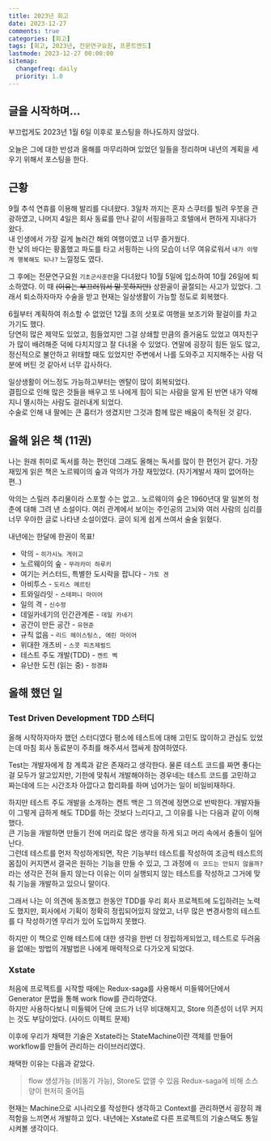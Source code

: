 ```yaml
---
title: 2023년 회고
date: 2023-12-27
comments: true
categories: [회고]
tags: [회고, 2023년, 전문연구요원, 프론트엔드]
lastmode: 2023-12-27 00:00:00
sitemap:
  changefreq: daily
  priority: 1.0
---
```


## 글을 시작하며...

부끄럽게도 2023년 1월 6일 이후로 포스팅을 하나도하지 않았다.

오늘은 그에 대한 반성과 올해를 마무리하며 있었던 일들을 정리하며 내년의 계획을 세우기 위해서 포스팅을 한다.

## 근황

9월 추석 연휴를 이용해 발리를 다녀왔다. 3일차 까지는 혼자 스쿠터를 빌려 우붓을 관광하였고, 나머지 4일은 회사 동료를 만나 같이 서핑을하고 호텔에서 편하게 지내다가 왔다.  
내 인생에서 가장 길게 놀러간 해외 여행이였고 너무 즐거웠다.  
한 낮의 바다는 황홀했고 파도를 타고 서핑하는 나의 모습이 너무 여유로워서 `내가 이렇게 행복해도 되나?` 느낄정도 였다.

그 후에는 전문연구요원 `기초군사훈련`을 다녀왔다 10월 5일에 입소하여 10월 26일에 퇴소하였다.
이 때 ~~(이유는 부끄러워서 말 못하지만)~~ 상완골이 골절되는 사고가 있었다.
그래서 퇴소하자마자 수술을 받고 현재는 일상생활이 가능할 정도로 회복했다.

6월부터 계획하여 취소할 수 없었던 12월 초의 삿포로 여행을 보조기와 팔걸이를 차고 가기도 했다.  
당연히 많은 제약도 있었고, 힘들었지만 그걸 상쇄할 만큼의 즐거움도 있었고 여자친구가 많이 배려해준 덕에 다치지않고 잘 다녀올 수 있었다. 연말에 굉장히 힘든 일도 많고, 정신적으로 불안하고 위태할 때도 있었지만 주변에서 나를 도와주고 지지해주는 사람 덕분에 버틴 것 같아서 너무 감사하다.

일상생활이 어느정도 가능하고부터는 멘탈이 많이 회복되었다.  
결핍으로 인해 많은 것들을 배우고 또 나에게 힘이 되는 사람을 알게 된 반면 내가 약해지니 멸시하는 사람도 걸러내게 되었다.  
수술로 인해 내 팔에는 큰 흉터가 생겼지만 그것과 함께 많은 배움이 축적된 것 같다.

## 올해 읽은 책 (11권)

나는 원래 취미로 독서를 하는 편인데 그래도 올해는 독서를 많이 한 편인거 같다.
가장 재밌게 읽은 책은 노르웨이의 숲과 악의가 가장 재밌었다. (자기계발서 재미 없어하는 편..)

악의는 스릴러 추리물이라 스포할 수는 없고.. 노르웨이의 숲은 1960년대 말 일본의 청춘에 대해 그려 낸 소설이다. 여러 관계에서 보이는 주인공의 고뇌와 여러 사람의 심리를 너무 우아한 글로 나타낸 소설이였다. 글이 되게 쉽게 쓰여서 술술 읽혔다.

내년에는 한달에 한권이 목표!

- 악의 - `히가시노 게이고`
- 노르웨이의 숲 - `무라카미 하루키`
- 여기는 커스터드, 특별한 도시락을 팝니다 - `가토 겐`
- 아비투스 - `도리스 메르틴`
- 트와일라잇 - `스테퍼니 마이어`
- 일의 격 - `신수정`
- 데일카네기의 인간관계론 - `데일 카네기`
- 공간이 만든 공간 - `유현준`
- 규칙 없음 - `리드 헤이스팅스, 에린 마이어`
- 위대한 개츠비 - `스콧 피츠제럴드`
- 테스트 주도 개발(TDD) - `켄트 벡`
- 유난한 도전 (읽는 중) - `정경화`

## 올해 했던 일

### Test Driven Development TDD 스터디

올해 시작하자마자 했던 스터디였다 평소에 테스트에 대해 고민도 많이하고 관심도 있었는데 마침 회사 동료분이 주최를 해주셔서 잽싸게 참여하였다.

Test는 개발자에게 참 계륵과 같은 존재라고 생각한다. 물론 테스트 코드를 짜면 좋다는걸 모두가 알고있지만, 기한에 맞춰서 개발해야하는 경우네는 테스트 코드를 고민하고 짜는데에 드는 시간조차 아깝다고 합리화를 하며 넘어가는 일이 비일비재하다.

하지만 테스트 주도 개발을 소개하는 켄트 백은 그 의견에 정면으로 반박한다. 개발자들이 그렇게 급하게 해도 TDD를 하는 것보다 느리다고, 그 이유를 나는 다음과 같이 이해했다.  
큰 기능을 개발하면 만들기 전에 머리로 많은 생각을 하게 되고 머리 속에서 충돌이 일어난다.  
그런데 테스트를 먼저 작성하게되면, 작은 기능부터 테스트를 작성하여 조금씩 테스트의 몸집이 커지면서 결국은 원하는 기능을 만들 수 있고, 그 과정에 `이 코드는 안되지 않을까?`라는 생각은 전혀 들지 않는다 이유는 이미 실행되지 않는 테스트를 작성하고 그거에 맞춰 기능을 개발하고 있으니 말이다.

그래서 나는 이 의견에 동조했고 한동안 TDD를 우리 회사 프로젝트에 도입하려는 노력도 했지만, 회사에서 기획이 정확히 정립되어있지 않았고, 너무 많은 변경사항의 테스트를 다 작성하기엔 무리가 있어 도입하지 못했다.

하지만 이 책으로 인해 테스트에 대한 생각을 한번 더 정립하게되었고, 테스트로 두려움을 없애는 방법의 개발법은 나에게 매력적으로 다가오게 되었다.

### Xstate

처음에 프로젝트를 시작할 때에는 Redux-saga를 사용해서 미들웨어단에서 Generator 문법을 통해 work flow를 관리하였다.  
하지만 사용하다보니 미들웨어 단에 코드가 너무 비대해지고, Store 의존성이 너무 커지는 것도 부담이었다. (사이드 이펙트 문제)

이후에 우리가 채택한 기술은 Xstate라는 StateMachine이란 객체를 만들어 workflow를 만들어 관리하는 라이브러리였다.

채택한 이유는 다음과 같았다.

> flow 생성가능 (비동기 가능), Store도 없앨 수 있음 Redux-saga에 비해 소스양이 현저히 줄어듬

현재는 Machine으로 시나리오를 작성한다 생각하고 Context를 관리하면서 굉장히 쾌적함을 느끼면서 개발하고 있다. 내년에는 Xstate로 다른 프로젝트의 기술스택도 통일 시켜볼 생각이다.

